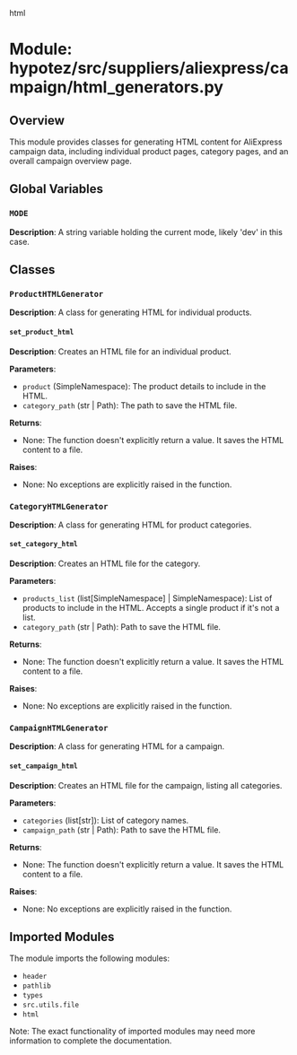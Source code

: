 html
<h1>Module: hypotez/src/suppliers/aliexpress/campaign/html_generators.py</h1>

<h2>Overview</h2>
<p>This module provides classes for generating HTML content for AliExpress campaign data, including individual product pages, category pages, and an overall campaign overview page.</p>

<h2>Global Variables</h2>

<h3><code>MODE</code></h3>

<p><strong>Description</strong>:  A string variable holding the current mode, likely 'dev' in this case.</p>


<h2>Classes</h2>

<h3><code>ProductHTMLGenerator</code></h3>

<p><strong>Description</strong>: A class for generating HTML for individual products.</p>

<h4><code>set_product_html</code></h4>

<p><strong>Description</strong>: Creates an HTML file for an individual product.</p>

<p><strong>Parameters</strong>:</p>
<ul>
  <li><code>product</code> (SimpleNamespace): The product details to include in the HTML.</li>
  <li><code>category_path</code> (str | Path): The path to save the HTML file.</li>
</ul>


<p><strong>Returns</strong>:</p>
<ul>
  <li>None:  The function doesn't explicitly return a value. It saves the HTML content to a file.</li>
</ul>


<p><strong>Raises</strong>:</p>
<ul>
  <li>None:  No exceptions are explicitly raised in the function.</li>
</ul>


<h3><code>CategoryHTMLGenerator</code></h3>

<p><strong>Description</strong>: A class for generating HTML for product categories.</p>

<h4><code>set_category_html</code></h4>

<p><strong>Description</strong>: Creates an HTML file for the category.</p>

<p><strong>Parameters</strong>:</p>
<ul>
  <li><code>products_list</code> (list[SimpleNamespace] | SimpleNamespace): List of products to include in the HTML. Accepts a single product if it's not a list.</li>
  <li><code>category_path</code> (str | Path): Path to save the HTML file.</li>
</ul>

<p><strong>Returns</strong>:</p>
<ul>
  <li>None: The function doesn't explicitly return a value. It saves the HTML content to a file.</li>
</ul>


<p><strong>Raises</strong>:</p>
<ul>
  <li>None: No exceptions are explicitly raised in the function.</li>
</ul>


<h3><code>CampaignHTMLGenerator</code></h3>

<p><strong>Description</strong>: A class for generating HTML for a campaign.</p>

<h4><code>set_campaign_html</code></h4>

<p><strong>Description</strong>: Creates an HTML file for the campaign, listing all categories.</p>

<p><strong>Parameters</strong>:</p>
<ul>
  <li><code>categories</code> (list[str]): List of category names.</li>
  <li><code>campaign_path</code> (str | Path): Path to save the HTML file.</li>
</ul>


<p><strong>Returns</strong>:</p>
<ul>
  <li>None: The function doesn't explicitly return a value. It saves the HTML content to a file.</li>
</ul>

<p><strong>Raises</strong>:</p>
<ul>
  <li>None: No exceptions are explicitly raised in the function.</li>
</ul>


<h2>Imported Modules</h2>
<p>The module imports the following modules:</p>

<ul>
  <li><code>header</code></li>
  <li><code>pathlib</code></li>
  <li><code>types</code></li>
  <li><code>src.utils.file</code></li>
  <li><code>html</code></li>
</ul>

<p>Note: The exact functionality of imported modules may need more information to complete the documentation.</p>
